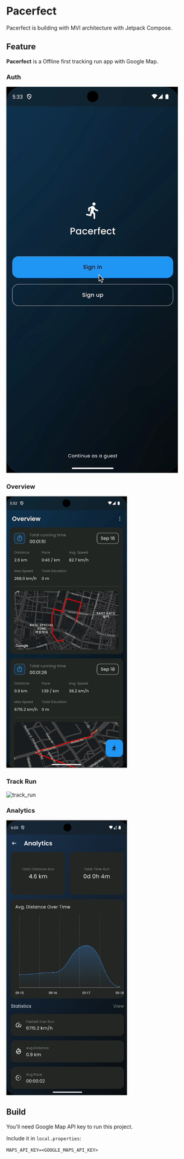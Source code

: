 # Pacerfect

Pacerfect is building with MVI architecture with Jetpack Compose.

## Feature

**Pacerfect** is a Offline first tracking run app with Google Map.

### Auth

![auth](./docs/login.gif)

### Overview

![overview](./docs/overview.gif)

### Track Run

![track_run](./docs/track_run.gif)

### Analytics

<img src="./docs/analytics.png" alt="analytics" width="320" height="729">

## Build

You'll need Google Map API key to run this project.

Include it in `local.properties`:

```
MAPS_API_KEY=<GOOGLE_MAPS_API_KEY>
```